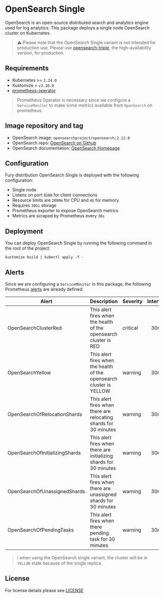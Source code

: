 # OpenSearch Single

<!-- <KFD-DOCS> -->

OpenSearch is an open-source distributed search and analytics engine used for
log analytics. This package deploys a single node OpenSearch cluster on
Kubernetes.

> ⚠️ Please note that the OpenSearch Single variant is not intended for production use. Please use [opensearch-triple](../opensearch-triple), the high-availability version, for production.

## Requirements

- Kubernetes >= `1.24.0`
- Kustomize = `v3.10.0`
- [prometheus-operator][prometheus-operator]

> Prometheus Operator is necessary since we configure a `ServiceMonitor` to make
> some metrics available from `OpenSearch` on prometheus

## Image repository and tag

- OpenSearch image: `opensearchproject/opensearch:2.12.0`
- OpenSearch repo: [OpenSearch on Github][opensearch-gh]
- OpenSearch documentation: [OpenSearch Homepage][opensearch-doc]

## Configuration

Fury distribution OpenSearch Single is deployed with the following configuration:

- Single node
- Listens on port `9200` for client connections
- Resource limits are `2000m` for CPU and `4G` for memory
- Requires `30Gi` storage
- Prometheus exporter to expose OpenSearch metrics
- Metrics are scraped by Prometheus every `30s`

## Deployment

You can deploy OpenSearch Single by running the following command in the root of
the project:

```shell
kustomize build | kubectl apply -f -
```

## Alerts

Since we are configuring a `ServiceMonitor` in this package, the following Prometheus [alerts][opensearch-rules] are already defined:

| Alert                          | Description                                                          | Severity | Interval |
| ------------------------------ | -------------------------------------------------------------------- | -------- | :------: |
| OpenSearchClusterRed           | This alert fires when the health of the opensearch cluster is RED    | critical |   30m    |
| OpenSearchYellow               | This alert fires when the health of the opensearch cluster is YELLOW | warning  |   30m    |
| OpenSearchOfRelocationShards   | This alert fires when there are relocating shards for 30 minutes     | warning  |   30m    |
| OpenSearchOfInitializingShards | This alert fires when there are initializing shards for 30 minutes   | warning  |   30m    |
| OpenSearchOfUnassignedShards   | This alert fires when there are unassigned shards for 30 minutes     | warning  |   30m    |
| OpenSearchOfPendingTasks       | This alert fires when there pending task for 30 minutes              | warning  |   30m    |

> ℹ️ when using the OpenSearch single variant, the cluster will be in `YELLOW` state because of the single replica.

<!-- Links -->

[opensearch-rules]: https://awesome-prometheus-alerts.grep.to/rules.html#elasticsearch-1
[opensearch-gh]: https://github.com/opensearch-project/OpenSearch
[opensearch-doc]: https://opensearch.org/docs/latest
[prometheus-operator]: https://github.com/sighupio/fury-kubernetes-monitoring/tree/master/katalog/prometheus-operator

<!-- </KFD-DOCS> -->

## License

For license details please see [LICENSE](../../LICENSE)
